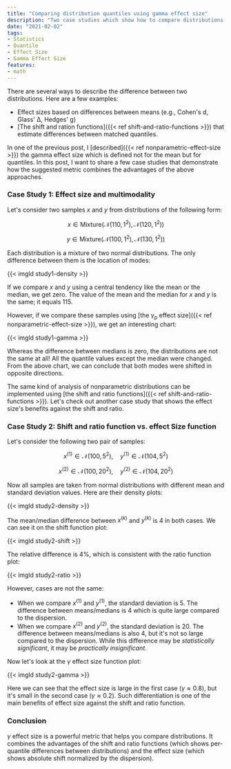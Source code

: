 ```yaml
---
title: "Comparing distribution quantiles using gamma effect size"
description: "Two case studies which show how to compare distributions using the gamma effect size"
date: "2021-02-02"
tags:
- Statistics
- Quantile
- Effect Size
- Gamma Effect Size
features:
- math
---
```


There are several ways to describe the difference between two distributions.
Here are a few examples:

* Effect sizes based on differences between means (e.g., Cohen's d, Glass' Δ, Hedges' g)
* [The shift and ration functions]({{< ref shift-and-ratio-functions >}}) that
    estimate differences between matched quantiles.

In one of the previous post, I [described]({{< ref nonparametric-effect-size >}})
  the gamma effect size which is defined not for the mean but for quantiles.
In this post, I want to share a few case studies that demonstrate
  how the suggested metric combines the advantages of the above approaches.

<!--more-->

### Case Study 1: Effect size and multimodality

Let's consider two samples $x$ and $y$ from distributions of the following form:

$$
x \in \textrm{Mixture}(\mathcal{N}(110, 1^2), \mathcal{N}(120, 1^2))
$$

$$
y \in \textrm{Mixture}(\mathcal{N}(100, 1^2), \mathcal{N}(130, 1^2))
$$

Each distribution is a mixture of two normal distributions.
The only difference between them is the location of modes:

{{< imgld study1-density >}}

If we compare $x$ and $y$ using a central tendency like the mean or the median, we get zero.
The value of the mean and the median for $x$ and $y$ is the same; it equals $115$.

However, if we compare these samples using [the $\gamma_p$ effect size]({{< ref nonparametric-effect-size >}}),
  we get an interesting chart:

{{< imgld study1-gamma >}}

Whereas the difference between medians is zero, the distributions are not the same at all!
All the quantile values except the median were changed.
From the above chart, we can conclude that both modes were shifted in opposite directions.

The same kind of analysis of nonparametric distributions can be implemented
  using [the shift and ratio functions]({{< ref shift-and-ratio-functions >}}).
Let's check out another case study that shows the effect size's benefits against the shift and ratio.

### Case Study 2: Shift and ratio function vs. effect Size function

Let's consider the following two pair of samples:

$$
x^{(1)} \in \mathcal{N}(100, 5^2),\quad y^{(1)} \in \mathcal{N}(104, 5^2)
$$

$$
x^{(2)} \in \mathcal{N}(100, 20^2),\quad y^{(2)} \in \mathcal{N}(104, 20^2)
$$

Now all samples are taken from normal distributions with different mean and standard deviation values.
Here are their density plots:

{{< imgld study2-density >}}

The mean/median difference between $x^{(k)}$ and $y^{(k)}$ is $4$ in both cases.
We can see it on the shift function plot:

{{< imgld study2-shift >}}

The relative difference is 4%, which is consistent with the ratio function plot:

{{< imgld study2-ratio >}}

However, cases are not the same:

* When we compare $x^{(1)}$ and $y^{(1)}$, the standard deviation is $5$.
  The difference between means/medians is $4$
    which is quite large compared to the dispersion.
* When we compare $x^{(2)}$ and $y^{(2)}$, the standard deviation is $20$.
  The difference between means/medians is also $4$,
    but it's not so large compared to the dispersion.
  While this difference may be *statistically significant*,
    it may be *practically insignificant*.

Now let's look at the $\gamma$ effect size function plot:

{{< imgld study2-gamma >}}

Here we can see that the effect size is large in the first case ($\gamma \approx 0.8$),
  but it's small in the second case ($\gamma \approx 0.2$).
Such differentiation is one of the main benefits of effect size against the shift and ratio function.

### Conclusion

$\gamma$ effect size is a powerful metric that helps you compare distributions.
It combines the advantages of
  the shift and ratio functions (which shows per-quantile differences between distributions)
  and the effect size (which shows absolute shift normalized by the dispersion).